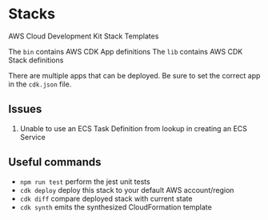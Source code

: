 # Stacks
AWS Cloud Development Kit Stack Templates

The `bin` contains AWS CDK App definitions
The `lib` contains AWS CDK Stack definitions

There are multiple apps that can be deployed. Be sure to set the correct app in the `cdk.json` file.

## Issues
1. Unable to use an ECS Task Definition from lookup in creating an ECS Service

## Useful commands

 * `npm run test`         perform the jest unit tests
 * `cdk deploy`           deploy this stack to your default AWS account/region
 * `cdk diff`             compare deployed stack with current state
 * `cdk synth`            emits the synthesized CloudFormation template
